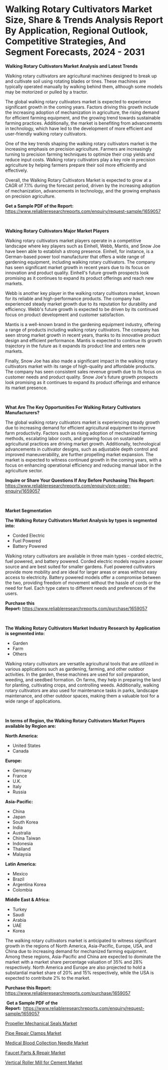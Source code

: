 <p><h1>Walking Rotary Cultivators Market Size, Share & Trends Analysis Report By Application, Regional Outlook, Competitive Strategies, And Segment Forecasts, 2024 - 2031</h1></p><p><strong>Walking Rotary Cultivators Market Analysis and Latest Trends</strong></p>
<p><p>Walking rotary cultivators are agricultural machines designed to break up and cultivate soil using rotating blades or tines. These machines are typically operated manually by walking behind them, although some models may be motorized or pulled by a tractor.</p><p>The global walking rotary cultivators market is expected to experience significant growth in the coming years. Factors driving this growth include the increasing adoption of mechanization in agriculture, the rising demand for efficient farming equipment, and the growing trend towards sustainable farming practices. Additionally, the market is benefiting from advancements in technology, which have led to the development of more efficient and user-friendly walking rotary cultivators.</p><p>One of the key trends shaping the walking rotary cultivators market is the increasing emphasis on precision agriculture. Farmers are increasingly turning to precision farming techniques to optimize their crop yields and reduce input costs. Walking rotary cultivators play a key role in precision agriculture by helping farmers prepare their soil more efficiently and effectively.</p><p>Overall, the Walking Rotary Cultivators Market is expected to grow at a CAGR of 7.1% during the forecast period, driven by the increasing adoption of mechanization, advancements in technology, and the growing emphasis on precision agriculture.</p></p>
<p><strong>Get a Sample PDF of the Report:&nbsp;</strong> <a href="https://www.reliableresearchreports.com/enquiry/request-sample/1659057">https://www.reliableresearchreports.com/enquiry/request-sample/1659057</a></p>
<p>&nbsp;</p>
<p><strong>Walking Rotary Cultivators Major Market Players</strong></p>
<p><p>Walking rotary cultivators market players operate in a competitive landscape where key players such as Einhell, Webb, Mantis, and Snow Joe have been able to establish a strong presence. Einhell, for instance, is a German-based power tool manufacturer that offers a wide range of gardening equipment, including walking rotary cultivators. The company has seen significant market growth in recent years due to its focus on innovation and product quality. Einhell's future growth prospects look promising as it continues to expand its product offerings and reach new markets.</p><p>Webb is another key player in the walking rotary cultivators market, known for its reliable and high-performance products. The company has experienced steady market growth due to its reputation for durability and efficiency. Webb's future growth is expected to be driven by its continued focus on product development and customer satisfaction.</p><p>Mantis is a well-known brand in the gardening equipment industry, offering a range of products including walking rotary cultivators. The company has seen strong market growth in recent years, thanks to its innovative product design and efficient performance. Mantis is expected to continue its growth trajectory in the future as it expands its product line and enters new markets.</p><p>Finally, Snow Joe has also made a significant impact in the walking rotary cultivators market with its range of high-quality and affordable products. The company has seen consistent sales revenue growth due to its focus on customer needs and product quality. Snow Joe's future growth prospects look promising as it continues to expand its product offerings and enhance its market presence.</p></p>
<p>&nbsp;</p>
<p><strong>What Are The Key Opportunities For Walking Rotary Cultivators Manufacturers?</strong></p>
<p><p>The global walking rotary cultivators market is experiencing steady growth due to increasing demand for efficient agricultural equipment to improve farm productivity. Factors such as rising adoption of mechanized farming methods, escalating labor costs, and growing focus on sustainable agricultural practices are driving market growth. Additionally, technological advancements in cultivator designs, such as adjustable depth control and improved maneuverability, are further propelling market expansion. The market is expected to witness continued growth in the coming years, with a focus on enhancing operational efficiency and reducing manual labor in the agriculture sector.</p></p>
<p><strong>Inquire or Share Your Questions If Any Before Purchasing This Report:</strong> <a href="https://www.reliableresearchreports.com/enquiry/pre-order-enquiry/1659057">https://www.reliableresearchreports.com/enquiry/pre-order-enquiry/1659057</a></p>
<p>&nbsp;</p>
<p><strong>Market Segmentation</strong></p>
<p><strong>The Walking Rotary Cultivators Market Analysis by types is segmented into:</strong></p>
<p><ul><li>Corded Electric</li><li>Fuel Powered</li><li>Battery Powered</li></ul></p>
<p><p>Walking rotary cultivators are available in three main types - corded electric, fuel powered, and battery powered. Corded electric models require a power source and are best suited for smaller gardens. Fuel powered cultivators provide more mobility and are ideal for larger areas or areas without easy access to electricity. Battery powered models offer a compromise between the two, providing freedom of movement without the hassle of cords or the need for fuel. Each type caters to different needs and preferences of the users.</p></p>
<p><strong>Purchase this Report:&nbsp;</strong><a href="https://www.reliableresearchreports.com/purchase/1659057">https://www.reliableresearchreports.com/purchase/1659057</a></p>
<p>&nbsp;</p>
<p><strong>The Walking Rotary Cultivators Market Industry Research by Application is segmented into:</strong></p>
<p><ul><li>Garden</li><li>Farm</li><li>Others</li></ul></p>
<p><p>Walking rotary cultivators are versatile agricultural tools that are utilized in various applications such as gardening, farming, and other outdoor activities. In the garden, these machines are used for soil preparation, weeding, and seedbed formation. On farms, they help in preparing the land for planting, cultivating crops, and controlling weeds. Additionally, walking rotary cultivators are also used for maintenance tasks in parks, landscape maintenance, and other outdoor spaces, making them a valuable tool for a wide range of applications.</p></p>
<p>&nbsp;</p>
<p><strong>In terms of Region, the Walking Rotary Cultivators Market Players available by Region are:</strong></p>
<p>
    <p> <strong> North America: </strong>
        <ul>
            <li>United States</li>
            <li>Canada</li>
        </ul>
        </p> 
    <p> <strong> Europe: </strong>
        <ul>
            <li>Germany</li>
            <li>France</li>
            <li>U.K.</li>
            <li>Italy</li>
            <li>Russia</li>
        </ul>
        </p> 
    <p> <strong> Asia-Pacific: </strong>
        <ul>
            <li>China</li>
            <li>Japan</li>
            <li>South Korea</li>
            <li>India</li>
            <li>Australia</li>
            <li>China Taiwan</li>
            <li>Indonesia</li>
            <li>Thailand</li>
            <li>Malaysia</li>
        </ul>
        </p> 
    <p> <strong> Latin America: </strong>
        <ul>
            <li>Mexico</li>
            <li>Brazil</li>
            <li>Argentina Korea</li>
            <li>Colombia</li>
        </ul>
        </p> 
    <p> <strong> Middle East & Africa: </strong>
        <ul>
            <li>Turkey</li>
            <li>Saudi</li>
            <li>Arabia</li>
            <li>UAE</li>
            <li>Korea</li>
        </ul>
    </p>
    </p>
<p><p>The walking rotary cultivators market is anticipated to witness significant growth in the regions of North America, Asia-Pacific, Europe, USA, and China due to increasing demand for mechanized farming equipment. Among these regions, Asia-Pacific and China are expected to dominate the market with a market share percentage valuation of 35% and 28% respectively. North America and Europe are also projected to hold a substantial market share of 20% and 15% respectively, while the USA is expected to contribute 2% to the market.</p></p>
<p><strong>Purchase this Report: </strong><a href="https://www.reliableresearchreports.com/purchase/1659057">https://www.reliableresearchreports.com/purchase/1659057</a></p>
<p>&nbsp;<strong>Get a Sample PDF of the Report:&nbsp;&nbsp;</strong><a href="https://www.reliableresearchreports.com/enquiry/request-sample/1659057">https://www.reliableresearchreports.com/enquiry/request-sample/1659057</a></p>
<p><strong></strong></p>
<p><p><a href="https://issuu.com/reportprime-2/docs/propeller-mechanical-seals-market-size-2030.pptx">Propeller Mechanical Seals Market</a></p><p><a href="https://medium.com/@chiragreportprime/pipe-repair-clamps-nbsp-market-focuses-on-market-share-size-and-projected-forecast-till-2031-ee686eab7cc9">Pipe Repair Clamps Market</a></p><p><a href="https://github.com/Sinjinluong3e0awx2m195k76/Market-Research-Report-List-1/blob/main/medical-blood-collection-needle-market.md">Medical Blood Collection Needle Market</a></p><p><a href="https://medium.com/@chiragreportprime/faucet-parts-amp-repair-market-outlook-industry-overview-and-forecast-2024-to-2031-d9ddba5fe8d0">Faucet Parts & Repair Market</a></p><p><a href="https://issuu.com/reportprime-2/docs/vertical-roller-mill-for-cement-market-size-2030.p">Vertical Roller Mill for Cement Market</a></p></p>